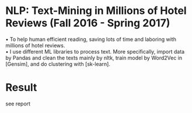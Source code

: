 # NLP: Text-Mining in Millions of Hotel Reviews (Fall 2016 - Spring 2017)

• To help human efficient reading, saving lots of time and laboring with millions of hotel reviews.<br/>
• I use different ML libraries to process text. More specifically, import data by Pandas and clean the texts
mainly by nltk, train model by Word2Vec in [Gensim], and do clustering with [sk-learn].

# Result
see report

